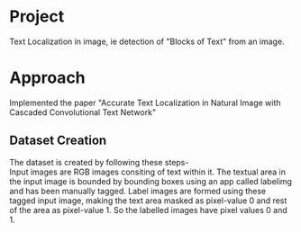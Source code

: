 # Project
Text Localization in image, ie detection of "Blocks of Text" from an image.

# Approach
Implemented the paper "Accurate Text Localization in Natural Image with Cascaded Convolutional Text Network"

## Dataset Creation<br>
The dataset is created by following these steps-          
    Input images are RGB images consiting of text within it.
    The textual area in the input image is bounded by bounding boxes using an app called labelimg and has been manually tagged.
    Label images are formed using these tagged input image, making the text area masked as pixel-value 0 and 
    rest of the area as pixel-value 1. So the labelled images have pixel values 0 and 1.
